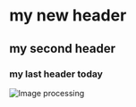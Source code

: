 # my new header
## my second header
### my last header today

![Image processing](https://www.simplilearn.com/ice9/free_resources_article_thumb/what_is_image_Processing.jpg)
